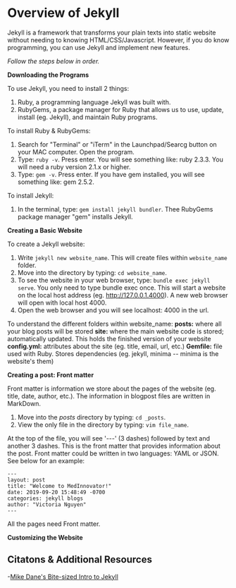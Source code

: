 # Overview of Jekyll
Jekyll is a framework that transforms your plain texts into static website without needing to knowing HTML/CSS/Javascript. However, if you do know programming, you can use Jekyll and implement new features. 

*Follow the steps below in order.*

**Downloading the Programs**

To use Jekyll, you need to install 2 things:
1. Ruby, a programming language Jekyll was built with.
2. RubyGems, a package manager for Ruby that allows us to use, update, install (eg. Jekyll), and maintain Ruby programs.

To install Ruby & RubyGems:
1. Search for "Terminal" or "iTerm" in the Launchpad/Searcg button on your MAC computer. Open the program.
2. Type: `ruby -v`. Press enter. You will see something like: ruby 2.3.3. You will need a ruby version 2.1.x or higher. 
3. Type: `gem -v`. Press enter. If you have gem installed, you will see something like: gem 2.5.2.

To install Jekyll:
1. In the terminal, type: `gem install jekyll bundler`. Thee RubyGems package manager "gem" installs Jekyll.

**Creating a Basic Website**

To create a Jekyll website:
1. Write `jekyll new website_name`. This will create files within `website_name` folder.
2. Move into the directory by typing: `cd website_name`.
3. To see the website in your web browser, type: `bundle exec jekyll serve`. You only need to type bundle exec once. This will start a website on the local host address (eg. http://127.0.0.1.4000). A new web browser will open with local host 4000.
4. Open the web browser and you will see localhost: 4000 in the url.

To understand the different folders within website_name:
**posts:** where all your blog posts will be stored
**site:** where the main website code is stored; automatically updated. This holds the finished version of your website
**config.yml:** attributes about the site (eg. title, email, url, etc.)
**Gemfile:** file used with Ruby. Stores dependencies (eg. jekyll, minima -- minima is the website's them)

**Creating a post: Front matter**

Front matter is information we store about the pages of the website (eg. title, date, author, etc.). The information in blogpost files are written in MarkDown.
  1. Move into the _posts_ directory by typing: `cd _posts`.
  2. View the only file in the directory by typing: `vim file_name`.
  
At the top of the file, you will see '---' (3 dashes) followed by text and another 3 dashes. This is the front matter that provides information about the post. Front matter could be written in two languages: YAML or JSON. See below for an example:
```
---
layout: post
title: "Welcome to MedInnovator!"
date: 2019-09-20 15:48:49 -0700
categories: jekyll blogs
author: "Victoria Nguyen"
---
```
All the pages need Front matter.

**Customizing the Website**


## Citatons & Additional Resources
-[Mike Dane's Bite-sized Intro to Jekyll](https://www.youtube.com/watch?v=T1itpPvFWHI&list=PLLAZ4kZ9dFpOPV5C5Ay0pHaa0RJFhcmcB)

